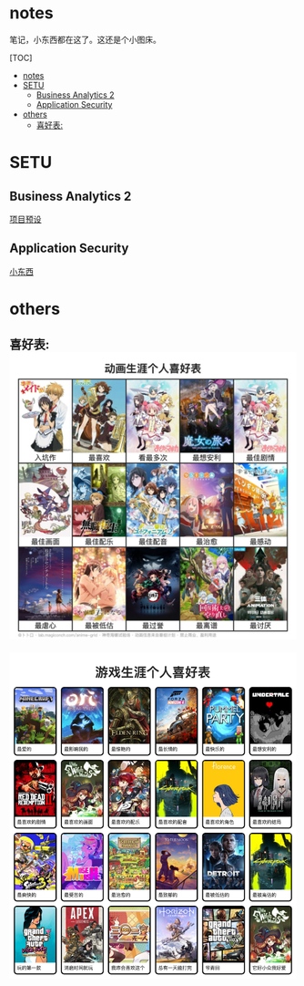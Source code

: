 # notes

笔记，小东西都在这了。这还是个小图床。

[TOC]
- [notes](#notes)
- [SETU](#setu)
  - [Business Analytics 2](#business-analytics-2)
  - [Application Security](#application-security)
- [others](#others)
  - [喜好表:](#喜好表)

# SETU

## Business Analytics 2

[项目预设](./SETU/BA2/assignment_prior_info.md)

## Application Security

[小东西](./SETU/AS/little_things.md)

# others

## 喜好表:![[神奇海螺][动画生涯个人喜好表]](./assets/%5B%E7%A5%9E%E5%A5%87%E6%B5%B7%E8%9E%BA%5D%5B%E5%8A%A8%E7%94%BB%E7%94%9F%E6%B6%AF%E4%B8%AA%E4%BA%BA%E5%96%9C%E5%A5%BD%E8%A1%A8%5D.jpg)

![gamegrid](./assets/gamegrid.jpg)
